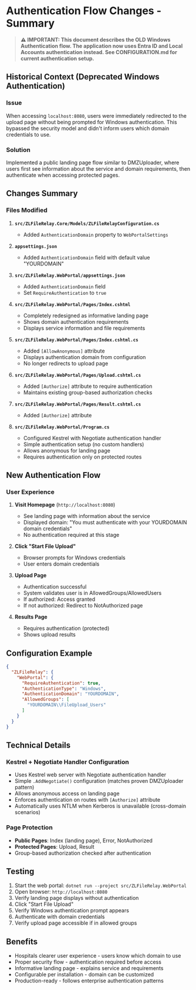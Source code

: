 # Authentication Flow Changes - Summary

> **⚠️ IMPORTANT: This document describes the OLD Windows Authentication flow. The application now uses Entra ID and Local Accounts authentication instead. See CONFIGURATION.md for current authentication setup.**

## Historical Context (Deprecated Windows Authentication)

### Issue
When accessing `localhost:8080`, users were immediately redirected to the upload page without being prompted for Windows authentication. This bypassed the security model and didn't inform users which domain credentials to use.

### Solution
Implemented a public landing page flow similar to DMZUploader, where users first see information about the service and domain requirements, then authenticate when accessing protected pages.

## Changes Summary

### Files Modified

1. **`src/ZLFileRelay.Core/Models/ZLFileRelayConfiguration.cs`**
   - Added `AuthenticationDomain` property to `WebPortalSettings`

2. **`appsettings.json`**
   - Added `AuthenticationDomain` field with default value "YOURDOMAIN"

3. **`src/ZLFileRelay.WebPortal/appsettings.json`**
   - Added `AuthenticationDomain` field
   - Set `RequireAuthentication` to `true`

4. **`src/ZLFileRelay.WebPortal/Pages/Index.cshtml`**
   - Completely redesigned as informative landing page
   - Shows domain authentication requirements
   - Displays service information and file requirements

5. **`src/ZLFileRelay.WebPortal/Pages/Index.cshtml.cs`**
   - Added `[AllowAnonymous]` attribute
   - Displays authentication domain from configuration
   - No longer redirects to upload page

6. **`src/ZLFileRelay.WebPortal/Pages/Upload.cshtml.cs`**
   - Added `[Authorize]` attribute to require authentication
   - Maintains existing group-based authorization checks

7. **`src/ZLFileRelay.WebPortal/Pages/Result.cshtml.cs`**
   - Added `[Authorize]` attribute

8. **`src/ZLFileRelay.WebPortal/Program.cs`**
   - Configured Kestrel with Negotiate authentication handler
   - Simple authentication setup (no custom handlers)
   - Allows anonymous for landing page
   - Requires authentication only on protected routes

## New Authentication Flow

### User Experience

1. **Visit Homepage** (`http://localhost:8080`)
   - See landing page with information about the service
   - Displayed domain: "You must authenticate with your YOURDOMAIN domain credentials"
   - No authentication required at this stage

2. **Click "Start File Upload"**
   - Browser prompts for Windows credentials
   - User enters domain credentials

3. **Upload Page**
   - Authentication successful
   - System validates user is in AllowedGroups/AllowedUsers
   - If authorized: Access granted
   - If not authorized: Redirect to NotAuthorized page

4. **Results Page**
   - Requires authentication (protected)
   - Shows upload results

## Configuration Example

```json
{
  "ZLFileRelay": {
    "WebPortal": {
      "RequireAuthentication": true,
      "AuthenticationType": "Windows",
      "AuthenticationDomain": "YOURDOMAIN",
      "AllowedGroups": [
        "YOURDOMAIN\\FileUpload_Users"
      ]
    }
  }
}
```

## Technical Details

### Kestrel + Negotiate Handler Configuration
- Uses Kestrel web server with Negotiate authentication handler
- Simple `.AddNegotiate()` configuration (matches proven DMZUploader pattern)
- Allows anonymous access on landing page
- Enforces authentication on routes with `[Authorize]` attribute
- Automatically uses NTLM when Kerberos is unavailable (cross-domain scenarios)

### Page Protection
- **Public Pages**: Index (landing page), Error, NotAuthorized
- **Protected Pages**: Upload, Result
- Group-based authorization checked after authentication

## Testing

1. Start the web portal: `dotnet run --project src/ZLFileRelay.WebPortal`
2. Open browser: `http://localhost:8080`
3. Verify landing page displays without authentication
4. Click "Start File Upload"
5. Verify Windows authentication prompt appears
6. Authenticate with domain credentials
7. Verify upload page accessible if in allowed groups

## Benefits

- Hospitals clearer user experience - users know which domain to use
- Proper security flow - authentication required before access
- Informative landing page - explains service and requirements
- Configurable per installation - domain can be customized
- Production-ready - follows enterprise authentication patterns

